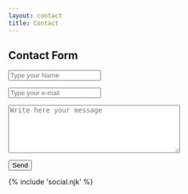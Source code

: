```yaml
---
layout: contact
title: Contact
---
```


## Contact Form

<form name="contact" method="POST" netlify-honeypot="bot-field" data-netlify="true">
  <p>
    <label><input type="text" name="name" placeholder="Type your Name"/></label>   
  </p>
  <p>
    <label><input type="email" name="email" placeholder="Type your e-mail"/></label>
  </p>
  <p>
    <label>
    <textarea name="message" placeholder="Write here your message" cols="40" rows="6"></textarea>
    </label>
  </p>
  <p>
    <button type="submit">Send</button>
  </p>
</form>

{% include 'social.njk' %}